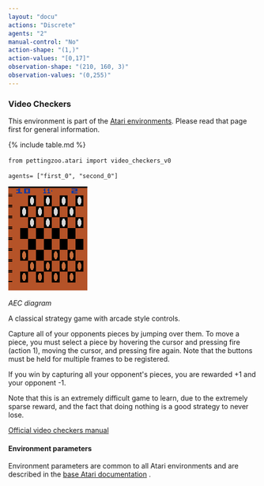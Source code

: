 ```yaml
---
layout: "docu"
actions: "Discrete"
agents: "2"
manual-control: "No"
action-shape: "(1,)"
action-values: "[0,17]"
observation-shape: "(210, 160, 3)"
observation-values: "(0,255)"
---
```


### Video Checkers

This environment is part of the [Atari environments](../atari). Please read that page first for general information.

{% include table.md %}


`from pettingzoo.atari import video_checkers_v0`

`agents= ["first_0", "second_0"]`

![video_checkers gif](atari_video_checkers.gif)

*AEC diagram*

A classical strategy game with arcade style controls.

Capture all of your opponents pieces by jumping over them. To move a piece, you must select a piece by hovering the cursor and pressing fire (action 1), moving the cursor, and pressing fire again. Note that the buttons must be held for multiple frames to be registered.

If you win by capturing all your opponent's pieces, you are rewarded +1 and your opponent -1.

Note that this is an extremely difficult game to learn, due to the extremely sparse reward, and the fact that doing nothing is a good strategy to never lose.

[Official video checkers manual](https://atariage.com/manual_html_page.php?SoftwareID=1427)

#### Environment parameters

Environment parameters are common to all Atari environments and are described in the [base Atari documentation](../atari) .
